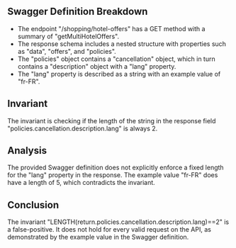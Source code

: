 ## Swagger Definition Breakdown
- The endpoint "/shopping/hotel-offers" has a GET method with a summary of "getMultiHotelOffers".
- The response schema includes a nested structure with properties such as "data", "offers", and "policies".
- The "policies" object contains a "cancellation" object, which in turn contains a "description" object with a "lang" property.
- The "lang" property is described as a string with an example value of "fr-FR".

## Invariant
The invariant is checking if the length of the string in the response field "policies.cancellation.description.lang" is always 2.

## Analysis
The provided Swagger definition does not explicitly enforce a fixed length for the "lang" property in the response. The example value "fr-FR" does have a length of 5, which contradicts the invariant.

## Conclusion
The invariant "LENGTH(return.policies.cancellation.description.lang)==2" is a false-positive. It does not hold for every valid request on the API, as demonstrated by the example value in the Swagger definition.
